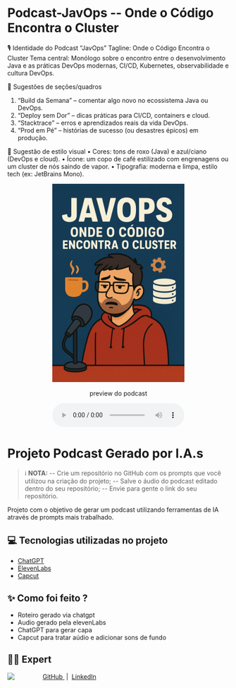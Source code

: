 # Podcast-JavOps -- Onde o Código Encontra o Cluster

🎙️ Identidade do Podcast “JavOps”
Tagline: Onde o Código Encontra o Cluster
Tema central: Monólogo sobre o encontro entre o desenvolvimento Java e as práticas DevOps modernas, CI/CD, Kubernetes, observabilidade e cultura DevOps.

💬 Sugestões de seções/quadros

1. “Build da Semana” – comentar algo novo no ecossistema Java ou DevOps.
2. “Deploy sem Dor” – dicas práticas para CI/CD, containers e cloud.
3. “Stacktrace” – erros e aprendizados reais da vida DevOps.
4. “Prod em Pé” – histórias de sucesso (ou desastres épicos) em produção.

🎨 Sugestão de estilo visual
• Cores: tons de roxo (Java) e azul/ciano (DevOps e cloud).
• Ícone: um copo de café estilizado com engrenagens ou um cluster de nós saindo de vapor.
• Tipografia: moderna e limpa, estilo tech (ex: JetBrains Mono).

<p align="center">
<img 
    src="https://github.com/Cleiltoncrb/Podcast-JavOps/blob/main/JavOps.png"
    width="300"
/>
</p>

<p align="center">
    preview do podcast
</p>

<div align="center">
    <audio src="./output/JavOps.mp3" controls title="Podcast editado"></audio>
</div>

# Projeto Podcast Gerado por I.A.s

> ℹ️ **NOTA:**
> -- Crie um repositório no GitHub com os prompts que você utilizou na criação do projeto;
> -- Salve o áudio do podcast editado dentro do seu repositório;
> -- Envie para gente o link do seu repositório.

Projeto com o objetivo de gerar um podcast utilizando ferramentas de IA através de prompts mais trabalhado.

## 💻 Tecnologias utilizadas no projeto

- [ChatGPT](https://chatgpt.com/)
- [ElevenLabs](https://elevenlabs.io/)
- [Capcut](https://www.capcut.com/pt-br/)

## ✨ Como foi feito ?

- Roteiro gerado via chatgpt
- Audio gerado pela elevenLabs
- ChatGPT para gerar capa
- Capcut para tratar aúdio e adicionar sons de fundo

## 👨‍💻 Expert

<p>
    <img 
      align=left 
      margin=10 
      width=80 
      src="https://avatars.githubusercontent.com/u/123566534?s=400&u=ae34068fe6d0053a391ff2acdd0546580f1a7ef5&v=4"
    />
    <p>
    <a 
        href="https://github.com/Cleiltoncrb">
        GitHub
    </a>
    &nbsp;|&nbsp;
    <a 
        href="https://www.linkedin.com/in/cleilton-rocha-barreto-97547224/">
        LinkedIn
    </a>
</p>
<br/><br/>
<p>
